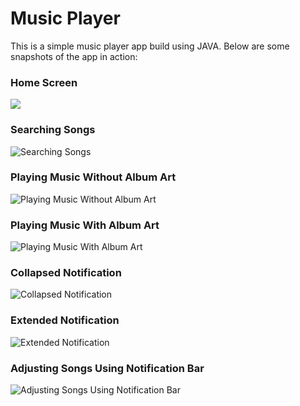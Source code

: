 # Music Player

This is a simple music player app build using JAVA. Below are some snapshots of the app in action:

### Home Screen

<img src="https://github.com/user-attachments/assets/3989b8b6-3e7a-4a44-9bbb-3b72e18848f6"/>

### Searching Songs
![Searching Songs](assets/snapshots/searching_song.png)


### Playing Music Without Album Art
![Playing Music Without Album Art](assets/snapshots/playing_music_without_album_art.png)

### Playing Music With Album Art
![Playing Music With Album Art](assets/snapshots/playing_music_with_album_art.png)

### Collapsed Notification
![Collapsed Notification](assets/snapshots/collapsed_notification.png)

### Extended Notification
![Extended Notification](assets/snapshots/extended_notification.png)

### Adjusting Songs Using Notification Bar
![Adjusting Songs Using Notification Bar](assets/snapshots/adjusting_songs_using_notification_bar.png)
